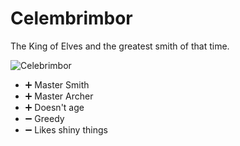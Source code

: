 # Celembrimbor

The King of Elves and the greatest smith of that time.


![Celebrimbor](../images/the-deceiver-hero.png.png)

* ➕ Master Smith
* ➕ Master Archer
* ➕ Doesn't age
* ➖ Greedy
* ➖ Likes shiny things